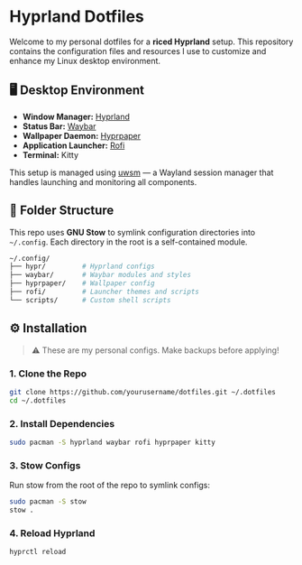 # Hyprland Dotfiles

Welcome to my personal dotfiles for a **riced Hyprland** setup. This repository contains the configuration files and resources I use to customize and enhance my Linux desktop environment.

## 🖥️ Desktop Environment

- **Window Manager:** [Hyprland](https://github.com/hyprwm/Hyprland)
- **Status Bar:** [Waybar](https://github.com/Alexays/Waybar)
- **Wallpaper Daemon:** [Hyprpaper](https://github.com/hyprwm/hyprpaper)
- **Application Launcher:** [Rofi](https://github.com/davatorium/rofi)
- **Terminal:** Kitty

This setup is managed using [uwsm](https://wiki.hyprland.org/Useful-Utilities/Systemd-start/) — a Wayland session manager that handles launching and monitoring all components.

## 📁 Folder Structure

This repo uses **GNU Stow** to symlink configuration directories into `~/.config`. Each directory in the root is a self-contained module.

```bash
~/.config/
├── hypr/         # Hyprland configs
├── waybar/       # Waybar modules and styles
├── hyprpaper/    # Wallpaper config
├── rofi/         # Launcher themes and scripts
└── scripts/      # Custom shell scripts
```

## ⚙️ Installation

> ⚠️ These are my personal configs. Make backups before applying!

### 1. Clone the Repo

```bash
git clone https://github.com/yourusername/dotfiles.git ~/.dotfiles
cd ~/.dotfiles
```

### 2. Install Dependencies

```bash
sudo pacman -S hyprland waybar rofi hyprpaper kitty
```

### 3. Stow Configs

Run stow from the root of the repo to symlink configs:

```bash
sudo pacman -S stow
stow .
```

### 4. Reload Hyprland

```bash
hyprctl reload
```